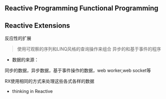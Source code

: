 
## Reactive Programming  Functional  Programming



## Reactive Extensions  

反应性的扩展

> 使用可观察的序列和LINQ风格的查询操作来组合 异步的和基于事件的程序


- 数据的来源：

同步的数据，异步数据，基于事件操作的数据，web worker,web socket等

RX使用相同的方式来处理这些各式各样的数据



- thinking in Reactive

